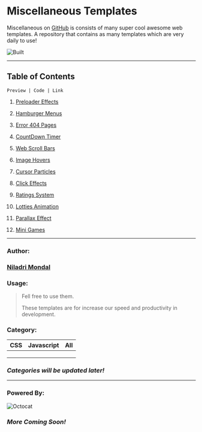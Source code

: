 # **Miscellaneous Templates**

Miscellaneous on [GitHub](https://github.com/imniladri/Miscellaneous/) is consists of many super cool awesome web templates.
A repository that contains as many templates which are very daily to use!

![Built](https://forthebadge.com/images/badges/built-with-love.svg)

---

## **Table of Contents**

```
Preview | Code | Link
```

1. [Preloader Effects](https://imniladri.github.io/Miscellaneous/Preloader-Effects/)

2. [Hamburger Menus](https://imniladri.github.io/Miscellaneous/Hamburger-Menus/)

3. [Error 404 Pages](https://imniladri.github.io/Miscellaneous/Error-404-Pages/)

4. [CountDown Timer](https://imniladri.github.io/Miscellaneous/Count-Down-Timer/)

5. [Web Scroll Bars](https://imniladri.github.io/Miscellaneous/Web-Scroll-Bars/)

6. [Image Hovers](https://imniladri.github.io/Miscellaneous/Image-Hovers/)

7. [Cursor Particles](https://imniladri.github.io/Miscellaneous/Cursor-Particles/)

8. [Click Effects](https://imniladri.github.io/Miscellaneous/Click-Effects/)

9. [Ratings System](https://imniladri.github.io/Miscellaneous/Ratings-System/)

10. [Lotties Animation](https://imniladri.github.io/Miscellaneous/Lotties-Animation/)

11. [Parallax Effect](https://imniladri.github.io/Miscellaneous/Parallax-Effect/)

12. [Mini Games](https://imniladri.github.io/Miscellaneous/Mini-Games/)

---

### **Author:**

### [**Niladri Mondal**](https://imniladri.in/)

### **Usage:**

> Fell free to use them.
>
> These templates are for increase our speed and productivity in development.

### **Category:**

| CSS | Javascript | All |
| :-- | :--------- | :-- |
|     |            |     |
|     |            |     |
|     |            |     |

### _Categories will be updated later!_

---

### **Powered By:**

![Octocat](https://github.githubassets.com/images/icons/emoji/octocat.png)

### _More Coming Soon!_

